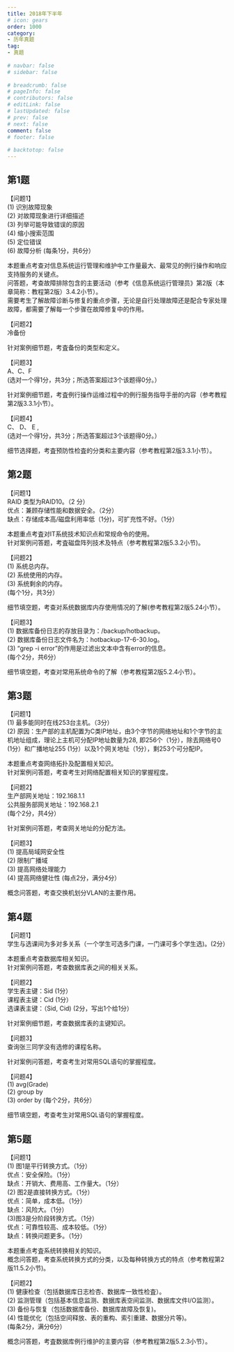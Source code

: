 ```yaml
---  
title: 2018年下半年  
# icon: gears  
order: 1000  
category:  
- 历年真题  
tag:  
- 真题  
  
# navbar: false  
# sidebar: false  
  
# breadcrumb: false  
# pageInfo: false  
# contributors: false  
# editLink: false  
# lastUpdated: false  
# prev: false  
# next: false  
comment: false  
# footer: false  
  
# backtotop: false  
---  
```

## 第1题 ##

【问题1】  
(1) 识別故障现象  
(2) 对故障现象进行详细描述  
(3) 列举可能导致错误的原因  
(4) 缩小搜索范围  
(5) 定位错误  
(6) 故障分析 (每条1分，共6分）  
  
本题重点考查对信息系统运行管理和维护中工作量最大、最常见的例行操作和响应支持服务的关键点。  
问答题，考查故障排除包含的主要活动（参考《信息系统运行管理员》第2版（本章简称：教程第2版）3.4.2小节）。  
需要考生了解故障诊断与修复的重点步骤，无论是自行处理故障还是配合专家处理故障，都需要了解每一个步骤在故障修复中的作用。  
  
【问题2】  
冷备份  
  
针对案例细节题，考査备份的类型和定义。  
  
【问题3】  
A、C、F  
(选对一个得1分，共3分；所选答案超过3个该题得0分。）  
  
针对案例细节题，考査例行操作运维过程中的例行服务指导手册的内容（参考教程 第2版3.3.1小节）。  
  
【问题4】  
C、 D、 E ,  
(选对一个得1分，共3分；所选答案超过3个该题得0分。）  
  
细节选择题，考査预防性检査的分类和主要内容（参考教程第2版3.3.1小节）。  


## 第2题 ##

【问题1】  
RAID 类型为RAID10。（2 分）  
优点：兼顾存储性能和数据安全。（2分）  
缺点：存储成本高/磁盘利用率低（1分)，可扩充性不好。（1分）  
  
本题重点考査对IT系统技术知识点和常规命令的使用。  
针对案例问答题，考査磁盘阵列技术及特点（参考教程第2版5.3.2小节)。  
  
【问题2】  
(1) 系统总内存。  
(2) 系统使用的内存。  
(3) 系统剩余的内存。  
(每个1分，共3分）  
  
细节填空题，考查对系统数据库内存使用情况的了解(参考教程第2版5.24小节）。  
  
【问题3】  
(1) 数据库备份日志的存放目录为：/backup/hotbackup。  
(2) 数据库备份日志文件名为：hotbackup-17-6-30.log。  
(3) “grep -i error”的作用是过滤出文本中含有error的信息。  
(每个2分，共6分）  
  
细节填空题，考查对常用系统命令的了解（参考教程第2版5.2.4小节）。  


## 第3题 ##

【问题1】  
(1) 最多能同时在线253台主机。（3分）  
(2) 原因：生产部的主机配置为C类IP地址，由3个字节的网络地址和1个字节的主机地址组成，理论上主机可分配IP地址数量为28, 即256个（1分），除去网络号0 (1分）和广播地址255 (1分）以及1个网关地址（1分），剩253个可分配IP。  
  
本题重点考查网络拓扑及配置相关知识。  
针对案例问答题，考查考生对网络配置相关知识的掌握程度。  
  
【问题2】  
生产部网关地址：192.168.1.1  
公共服务部网关地址：192.168.2.1  
(每个2分，共4分）  
  
针对案例问答题，考查网关地址的分配方法。  
  
【问题3】  
(1) 提高局域网安全性  
(2) 限制广播域  
(3) 提高网络处理能力  
(4) 提高网络健壮性 (每点2分，满分4分）  
  
概念问答题，考查交换机划分VLAN的主要作用。  


## 第4题 ##

【问题1】  
学生与选课间为多对多关系（一个学生可选多门课，一门课可多个学生选)。(2分）  
  
本题重点考查数据库相关知识。  
针对案例问答题，考查数据库表之间的相关关系。  
  
【问题2】  
学生表主键：Sid (1分）  
课程表主键：Cid (1分）  
选课表主键：（Sid, Cid) (2分，写出1个给1分）  
  
针对案例细节题，考查数据库表的主键知识。  
  
【问题3】  
查询张三同学没有选修的课程名称。  
  
针对案例问答题，考查考生对常用SQL语句的掌握程度。  
  
【问题4】  
(1) avg(Grade)  
(2) group by  
(3) order by (每个2分，共6分）  
  
细节填空题，考查考生对常用SQL语句的掌握程度。  


## 第5题 ##

【问题1】  
(1) 图1是平行转换方式。（1分）  
优点：安全保险。（1分）  
缺点：开销大、费用高、工作量大。（1分）  
(2) 图2是直接转换方式。（1分）  
优点：简单，成本低。（1分）  
缺点：风险大。（1分）  
(3)图3是分阶段转换方式。（1分）  
优点：可靠性较高、成本较低。（1分）  
缺点：转换问题更多。（1分）  
  
本题重点考査系统转换相关的知识。  
概念问答题，考查系统转换方式的分类，以及每种转换方式的特点（参考教程第2 版11.5.2小节)。  
  
【问题2】  
(1) 健康检查（包括数据库日志检杏、数据库一致性检査）。  
(2) 监测管理（包括基本信息监测、数据库表空间监测、数据库文件I/O监测）。  
(3) 备份与恢复（包括数据库备份、数据库故障及恢复)。  
(4) 性能优化（包括空间释放、表的重构、索引重建、数据分片等)。  
(每条2分，满分6分）  
  
概念问答题，考査数据库例行维护的主要内容（参考教程第2版5.2.3小节）。  

